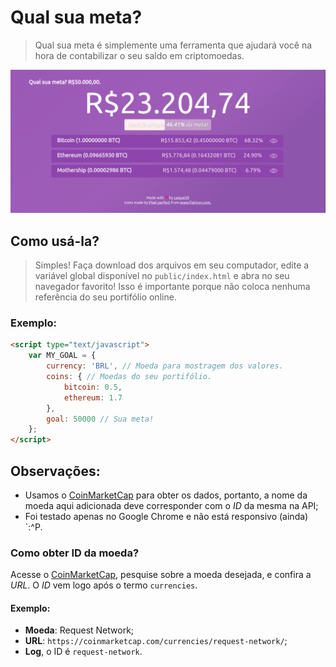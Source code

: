 # Qual sua meta?

> Qual sua meta é simplemente uma ferramenta que ajudará você na hora de contabilizar
> o seu saldo em criptomoedas.

![Visualização do sistema](./public/img/print.png)

## Como usá-la?

> Simples! Faça download dos arquivos em seu computador, edite a variável global disponível no
> `public/index.html` e abra no seu navegador favorito! Isso é importante porque não coloca nenhuma
> referência do seu portifólio online.

### Exemplo:

```html
<script type="text/javascript">
    var MY_GOAL = {
        currency: 'BRL', // Moeda para mostragem dos valores.
        coins: { // Moedas do seu portifólio.
            bitcoin: 0.5,
            ethereum: 1.7
        },
        goal: 50000 // Sua meta!
    };
</script>
```

## Observações:

- Usamos o [CoinMarketCap] para obter os dados, portanto, a nome da moeda aqui adicionada deve corresponder com o *ID* da mesma na API;
- Foi testado apenas no Google Chrome e não está responsivo (ainda) \`:^P.

### Como obter ID da moeda?

Acesse o [CoinMarketCap], pesquise sobre a moeda desejada, e confira a *URL*.
O *ID* vem logo após o termo `currencies`.

#### Exemplo:

- **Moeda**: Request Network;
- **URL**: `https://coinmarketcap.com/currencies/request-network/`;
- **Log**, o ID é `request-network`.

[CoinMarketCap]: <https://coinmarketcap.com>
